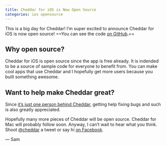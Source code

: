 ```yaml
---
title: Cheddar for iOS is Now Open Source
categories: ios opensource
---
```


This is a big day for Cheddar! I’m super excited to announce Cheddar for iOS is now open source! ==You can see the code [on GitHub](https://github.com/nothingmagical/cheddar-ios).==

## Why open source?

Cheddar for iOS is open source since the app is free already. It is indended to be a source of sample code for everyone to benefit from. You can make cool apps that use Cheddar and I hopefully get more users because you built something awesome.

## Want to help make Cheddar great?

Since [it’s just one person behind Cheddar](/meet-the-man-behind-cheddar), getting help fixing bugs and such is also greatly appreciated.

Hopefully many more pieces of Cheddar will be open source. Cheddar for Mac will probably follow soon. Anyway, I can’t wait to hear what you think. Shoot [@cheddar](https://twitter.com/cheddar) a tweet or say hi [on Facebook](https://facebook.com/cheddarapp).

— Sam
